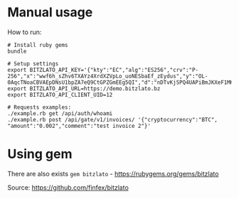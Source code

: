 # Manual usage

How to run:

```
# Install ruby gems
bundle

# Setup settings
export BITZLATO_API_KEY='{"kty":"EC","alg":"ES256","crv":"P-256","x":"wwf6h_sZhv6TXAYz4XrdXZVpLo_uoNESbaEf_zEydus","y":"OL-0AqcTNoaCBVAEpDNsU1bpZA7eQ9CtGPZGmEEg5QI","d":"nDTvKjSPQ4UAPiBmJKXeF1MKhuhLtjJtW6hypstWolk"}'
export BITZLATO_API_URL=https://demo.bitzlato.bz
export BITZLATO_API_CLIENT_UID=12

# Requests examples:
./example.rb get /api/auth/whoami
./example.rb post /api/gate/v1/invoices/ '{"cryptocurrency":"BTC", "amount":"0.002","comment":"test invoice 2"}'
```

# Using gem

There are also exists `gem bitzlato` - https://rubygems.org/gems/bitzlato

Source: https://github.com/finfex/bitzlato
